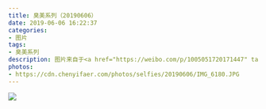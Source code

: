 ```yaml
---
title: 臭美系列（20190606）
date: 2019-06-06 16:22:37
categories:
- 图片
tags:
- 臭美系列
description: 图片来自于<a href="https://weibo.com/p/1005051720171447" target="_blank">quanmmmmm</a><br/>“明天要考试了，很紧张，发个自拍平静一下” ​​​
photos: 
- https://cdn.chenyifaer.com/photos/selfies/20190606/IMG_6180.JPG
---
```


![](https://cdn.chenyifaer.com/photos/selfies/20190606/IMG_6181.JPG)
